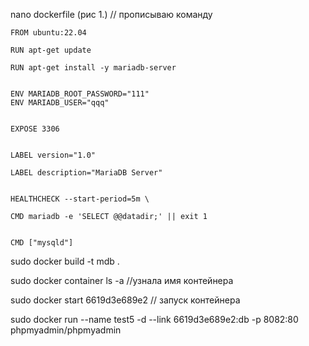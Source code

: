nano dockerfile (рис 1.)         // прописываю команду      
                                               
    FROM ubuntu:22.04

    RUN apt-get update

    RUN apt-get install -y mariadb-server


    ENV MARIADB_ROOT_PASSWORD="111"
    ENV MARIADB_USER="qqq"


    EXPOSE 3306


    LABEL version="1.0"

    LABEL description="MariaDB Server"


    HEALTHCHECK --start-period=5m \

    CMD mariadb -e 'SELECT @@datadir;' || exit 1


    CMD ["mysqld"]


sudo docker build -t mdb .

sudo docker container ls -a     //узнала имя контейнера

sudo docker start 6619d3e689e2  // запуск контейнера

sudo docker run --name test5 -d --link 6619d3e689e2:db -p 8082:80 phpmyadmin/phpmyadmin




